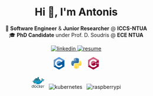 <h1 align="center">Hi 👋, I'm Antonis</h1>
  
<p align="center">
  🔭 <b>Software Engineer</b> & <b>Junior Researcher</b> @ <b>ICCS-NTUA</b>
  <br>
  🎓 <b>PhD Candidate</b> under Prof. D. Soudris @ <b>ECE NTUA</b>
  </p>

<p align="center">
  <a href="https://linkedin.com/in/akarteris" target="_blank" rel="noreferrer"> <img src="https://img.shields.io/badge/LinkedIn-blue?style=flat&logo=linkedin" alt="linkedin" /> </a>
  <a href="https://github.com/UphillD/UphillD/raw/main/CV_aKarteris.pdf" target="_blank" rel="noreferrer"> <img src="https://img.shields.io/badge/Resume-brightgreen?style=flat&logo=googlekeep&logoColor=white" alt="resume" /> </a>
</p>

<p align="center">
  <img src="https://raw.githubusercontent.com/devicons/devicon/master/icons/c/c-original.svg" alt="c" width="35" height="35"/>
  &nbsp;
  <img src="https://raw.githubusercontent.com/devicons/devicon/master/icons/python/python-original.svg" alt="python" width="35" height="35"/>
  &nbsp;
  <img src="https://raw.githubusercontent.com/devicons/devicon/master/icons/cplusplus/cplusplus-original.svg" alt="cplusplus" width="35" height="35"/>
</p>
<p align="center">
<img src="https://raw.githubusercontent.com/devicons/devicon/master/icons/docker/docker-original-wordmark.svg" alt="docker" width="35" height="35"/>
  &nbsp;
  <img src="https://www.vectorlogo.zone/logos/kubernetes/kubernetes-icon.svg" alt="kubernetes" width="35" height="35"/>
  &nbsp;
   <img src="https://cdn.jsdelivr.net/gh/devicons/devicon/icons/raspberrypi/raspberrypi-original.svg" alt="raspberrypi" width="35" height="35" />
</p>
